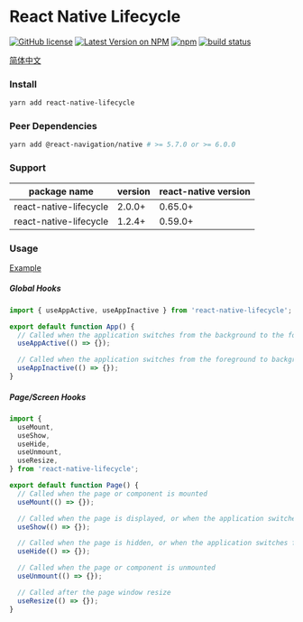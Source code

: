 # React Native Lifecycle

[![GitHub license](https://img.shields.io/badge/license-MIT-blue.svg)](https://github.com/chooin/react-native-lifecycle/blob/master/LICENSE)
[![Latest Version on NPM](https://img.shields.io/npm/v/react-native-lifecycle.svg)](https://npmjs.com/package/react-native-lifecycle)
[![npm](https://img.shields.io/npm/dt/react-native-lifecycle.svg)](https://www.npmjs.com/package/react-native-lifecycle)
[![build status](https://github.com/chooin/react-native-lifecycle/actions/workflows/test.yml/badge.svg?branch=master)](https://github.com/chooin/react-native-lifecycle/actions/workflows/test.yml)

[简体中文](./README.zh-CN.md)

### Install

```sh
yarn add react-native-lifecycle
```

### Peer Dependencies

```sh
yarn add @react-navigation/native # >= 5.7.0 or >= 6.0.0
```

### Support

| package name           | version | react-native version |
| ---------------------- | ------- | -------------------- |
| react-native-lifecycle | 2.0.0+  | 0.65.0+              |
| react-native-lifecycle | 1.2.4+  | 0.59.0+              |

### Usage

[Example](https://github.com/Chooin/react-native-lifecycle-example)

##### Global Hooks

```js
import { useAppActive, useAppInactive } from 'react-native-lifecycle';

export default function App() {
  // Called when the application switches from the background to the foreground
  useAppActive(() => {});

  // Called when the application switches from the foreground to background
  useAppInactive(() => {});
}
```

##### Page/Screen Hooks

```js
import {
  useMount,
  useShow,
  useHide,
  useUnmount,
  useResize,
} from 'react-native-lifecycle';

export default function Page() {
  // Called when the page or component is mounted
  useMount(() => {});

  // Called when the page is displayed, or when the application switches from the background to the foreground
  useShow(() => {});

  // Called when the page is hidden, or when the application switches from the foreground to the background
  useHide(() => {});

  // Called when the page or component is unmounted
  useUnmount(() => {});

  // Called after the page window resize
  useResize(() => {});
}
```
